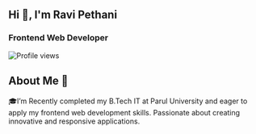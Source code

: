 ##                                                          Hi 👋, I'm Ravi Pethani
                                                         
###                                                         Frontend Web Developer

![Profile views](https://komarev.com/ghpvc/?username=Ravipethani01&label=Profile%20views&color=blue)

## About Me 🚀
🎓I’m Recently completed my B.Tech IT at Parul University and eager to apply my frontend web development skills. Passionate about creating innovative and responsive applications.
<!--
**Ravipethani01/Ravipethani01** is a ✨ _special_ ✨ repository because its `README.md` (this file) appears on your GitHub profile.

Here are some ideas to get you started:

- 🔭 I’m currently working on ...
- 🌱 I’m currently learning ...
- 👯 I’m looking to collaborate on ...
- 🤔 I’m looking for help with ...
- 💬 Ask me about ...
- 📫 How to reach me: ...
- 😄 Pronouns: ...
- ⚡ Fun fact: ...
-->
